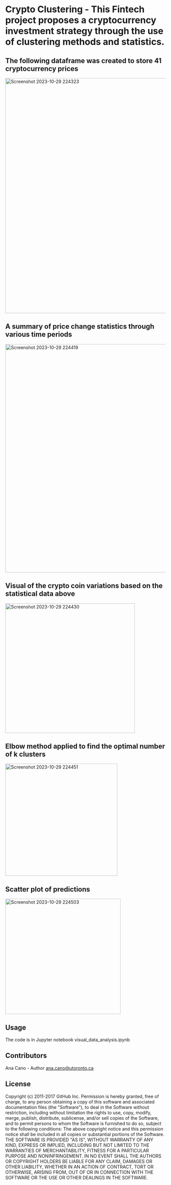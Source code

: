 # Crypto Clustering - This Fintech project proposes a cryptocurrency investment strategy through the use of clustering methods and statistics.

## The following dataframe was created to store 41 cryptocurrency prices 
<img width="738" alt="Screenshot 2023-10-29 224323" src="https://github.com/ahcano/cypto_clustering/assets/141194281/2498b7ed-dde5-4e80-ac54-e8c2858f88b8">

## A summary of price change statistics through various time periods  
<img width="717" alt="Screenshot 2023-10-29 224419" src="https://github.com/ahcano/cypto_clustering/assets/141194281/446d2b61-6238-470d-875c-3a7a6face99b">

## Visual of the crypto coin variations based on the statistical data above
<img width="407" alt="Screenshot 2023-10-29 224430" src="https://github.com/ahcano/cypto_clustering/assets/141194281/94c45a8d-f188-495d-8d1a-fba5afb8f3a4">

## Elbow method applied to find the optimal number of k clusters  
<img width="352" alt="Screenshot 2023-10-29 224451" src="https://github.com/ahcano/cypto_clustering/assets/141194281/1b8d5c1b-9ca7-4bd6-99de-418947eb97d0">

## Scatter plot of predictions 
<img width="362" alt="Screenshot 2023-10-29 224503" src="https://github.com/ahcano/cypto_clustering/assets/141194281/24f2e6b1-9f40-47b7-96fd-2737a9984578">

## Usage
The code is in Jupyter notebook visual_data_analysis.ipynb

## Contributors
Ana Cano - Author ana.cano@utoronto.ca

## License
Copyright (c) 2011-2017 GitHub Inc. Permission is hereby granted, free of charge, to any person obtaining a copy of this software and associated documentation files (the "Software"), to deal in the Software without restriction, including without limitation the rights to use, copy, modify, merge, publish, distribute, sublicense, and/or sell copies of the Software, and to permit persons to whom the Software is furnished to do so, subject to the following conditions: The above copyright notice and this permission notice shall be included in all copies or substantial portions of the Software. THE SOFTWARE IS PROVIDED "AS IS", WITHOUT WARRANTY OF ANY KIND, EXPRESS OR IMPLIED, INCLUDING BUT NOT LIMITED TO THE WARRANTIES OF MERCHANTABILITY, FITNESS FOR A PARTICULAR PURPOSE AND NONINFRINGEMENT. IN NO EVENT SHALL THE AUTHORS OR COPYRIGHT HOLDERS BE LIABLE FOR ANY CLAIM, DAMAGES OR OTHER LIABILITY, WHETHER IN AN ACTION OF CONTRACT, TORT OR OTHERWISE, ARISING FROM, OUT OF OR IN CONNECTION WITH THE SOFTWARE OR THE USE OR OTHER DEALINGS IN THE SOFTWARE.
